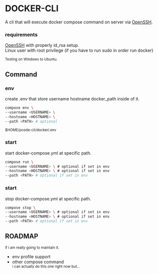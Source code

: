 # DOCKER-CLI
A cli that will execute docker compose command on server via [OpenSSH](https://man.openbsd.org/ssh.1).

### requirements
[OpenSSH](https://man.openbsd.org/ssh.1) with properly id_rsa setup. \
Linux user with root privilege (if you have to run sudo in order run docker)

<sub>Testing on Windows to Ubuntu.</sub>

## Command
### env
create .env that store username hostname docker_path inside of it.
```bash
compose env \
--username <USERNAME> \
--hostname <HOSTNAME> \
--path <PATH> # optional
```
<sup>$HOME/pcode-cli/docker/.env</sup>
### start
start docker-compose.yml at specific path.
```bash
compose run \
--username <USERNAME> \ # optional if set in env
--hostname <HOSTNAME> \ # optional if set in env
--path <PATH> # optional if set in env
```
### start
stop docker-compose.yml at specific path.
```bash
compose stop \
--username <USERNAME> \ # optional if set in env
--hostname <HOSTNAME> \ # optional if set in env
--path <PATH> # optional if set in env
```

## ROADMAP
<sup>if i am really going to maintain it.</sup>

* env profile support
* other compose command \
  <sup>i can actually do this one right now but...</sup>
